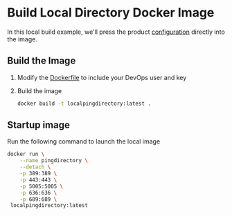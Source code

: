 # Build Local Directory Docker Image

In this local build example, we'll press the product [configuration](https://github.com/gmorgan-ping/localdirectory/tree/main/pingdirectory) directly into the image.

## Build the Image

1. Modify the [Dockerfile](Dockerfile) to include your DevOps user and key
1. Build the image

    ```sh
    docker build -t localpingdirectory:latest .
    ```

## Startup image

Run the following command to launch the local image

```sh
docker run \
    --name pingdirectory \
    --detach \
    -p 389:389 \
    -p 443:443 \
    -p 5005:5005 \
    -p 636:636 \
    -p 689:689 \
 localpingdirectory:latest
 ```

